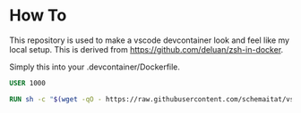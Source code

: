 # How To

This repository is used to make a vscode devcontainer look and feel like my local setup. This is derived from https://github.com/deluan/zsh-in-docker.

Simply this into your .devcontainer/Dockerfile.

```Dockerfile
USER 1000

RUN sh -c "$(wget -qO - https://raw.githubusercontent.com/schemaitat/vscode-dev-container/main/install.sh)"
```